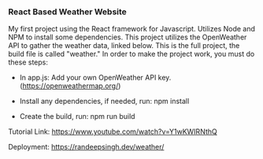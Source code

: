 ### React Based Weather Website

My first project using the React framework for Javascript. Utilizes Node and NPM to install some dependencies. This project utilizes the OpenWeather API to gather the weather data, linked below. This is the full project, the build file is called "weather." In order to make the project work, you must do these steps:

- In app.js: Add your own OpenWeather API key. (https://openweathermap.org/)
 
- Install any dependencies, if needed, run: npm install

- Create the build, run: npm run build

Tutorial Link: https://www.youtube.com/watch?v=Y1wKWIRNthQ

Deployment: https://randeepsingh.dev/weather/
